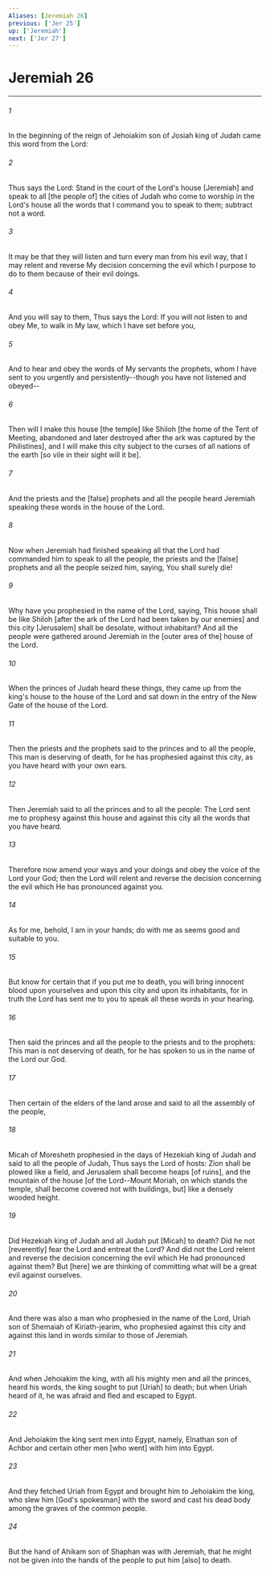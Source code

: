 ```yaml
---
Aliases: [Jeremiah 26]
previous: ['Jer 25']
up: ['Jeremiah']
next: ['Jer 27']
---
```

# Jeremiah 26

***


###### 1 


In the beginning of the reign of Jehoiakim son of Josiah king of Judah came this word from the Lord: 


###### 2 


Thus says the Lord: Stand in the court of the Lord's house [Jeremiah] and speak to all [the people of] the cities of Judah who come to worship in the Lord's house all the words that I command you to speak to them; subtract not a word. 


###### 3 


It may be that they will listen and turn every man from his evil way, that I may relent and reverse My decision concerning the evil which I purpose to do to them because of their evil doings. 


###### 4 


And you will say to them, Thus says the Lord: If you will not listen to and obey Me, to walk in My law, which I have set before you, 


###### 5 


And to hear and obey the words of My servants the prophets, whom I have sent to you urgently and persistently--though you have not listened and obeyed-- 


###### 6 


Then will I make this house [the temple] like Shiloh [the home of the Tent of Meeting, abandoned and later destroyed after the ark was captured by the Philistines], and I will make this city subject to the curses of all nations of the earth [so vile in their sight will it be]. 


###### 7 


And the priests and the [false] prophets and all the people heard Jeremiah speaking these words in the house of the Lord. 


###### 8 


Now when Jeremiah had finished speaking all that the Lord had commanded him to speak to all the people, the priests and the [false] prophets and all the people seized him, saying, You shall surely die! 


###### 9 


Why have you prophesied in the name of the Lord, saying, This house shall be like Shiloh [after the ark of the Lord had been taken by our enemies] and this city [Jerusalem] shall be desolate, without inhabitant? And all the people were gathered around Jeremiah in the [outer area of the] house of the Lord. 


###### 10 


When the princes of Judah heard these things, they came up from the king's house to the house of the Lord and sat down in the entry of the New Gate of the house of the Lord. 


###### 11 


Then the priests and the prophets said to the princes and to all the people, This man is deserving of death, for he has prophesied against this city, as you have heard with your own ears. 


###### 12 


Then Jeremiah said to all the princes and to all the people: The Lord sent me to prophesy against this house and against this city all the words that you have heard. 


###### 13 


Therefore now amend your ways and your doings and obey the voice of the Lord your God; then the Lord will relent and reverse the decision concerning the evil which He has pronounced against you. 


###### 14 


As for me, behold, I am in your hands; do with me as seems good and suitable to you. 


###### 15 


But know for certain that if you put me to death, you will bring innocent blood upon yourselves and upon this city and upon its inhabitants, for in truth the Lord has sent me to you to speak all these words in your hearing. 


###### 16 


Then said the princes and all the people to the priests and to the prophets: This man is not deserving of death, for he has spoken to us in the name of the Lord our God. 


###### 17 


Then certain of the elders of the land arose and said to all the assembly of the people, 


###### 18 


Micah of Moresheth prophesied in the days of Hezekiah king of Judah and said to all the people of Judah, Thus says the Lord of hosts: Zion shall be plowed like a field, and Jerusalem shall become heaps [of ruins], and the mountain of the house [of the Lord--Mount Moriah, on which stands the temple, shall become covered not with buildings, but] like a densely wooded height. 


###### 19 


Did Hezekiah king of Judah and all Judah put [Micah] to death? Did he not [reverently] fear the Lord and entreat the Lord? And did not the Lord relent and reverse the decision concerning the evil which He had pronounced against them? But [here] we are thinking of committing what will be a great evil against ourselves. 


###### 20 


And there was also a man who prophesied in the name of the Lord, Uriah son of Shemaiah of Kiriath-jearim, who prophesied against this city and against this land in words similar to those of Jeremiah. 


###### 21 


And when Jehoiakim the king, with all his mighty men and all the princes, heard his words, the king sought to put [Uriah] to death; but when Uriah heard of it, he was afraid and fled and escaped to Egypt. 


###### 22 


And Jehoiakim the king sent men into Egypt, namely, Elnathan son of Achbor and certain other men [who went] with him into Egypt. 


###### 23 


And they fetched Uriah from Egypt and brought him to Jehoiakim the king, who slew him [God's spokesman] with the sword and cast his dead body among the graves of the common people. 


###### 24 


But the hand of Ahikam son of Shaphan was with Jeremiah, that he might not be given into the hands of the people to put him [also] to death.
